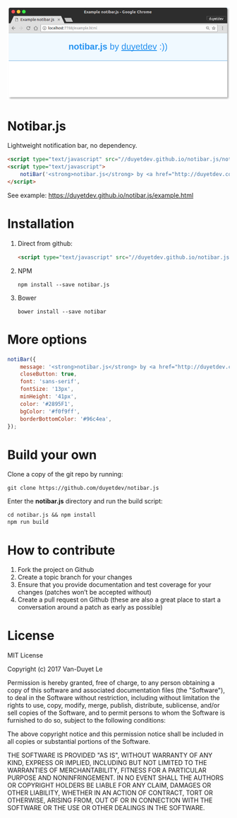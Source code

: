 ![](example.png)

# Notibar.js
Lightweight notification bar, no dependency.

```html
<script type="text/javascript" src="//duyetdev.github.io/notibar.js/notibar.min.js"></script>
<script type="text/javascript">
	notiBar('<strong>notibar.js</strong> by <a href="http://duyetdev.com">duyetdev</a>  :))');
</script>
```

See example: https://duyetdev.github.io/notibar.js/example.html

# Installation 

1. Direct from github:

	```html
	<script type="text/javascript" src="//duyetdev.github.io/notibar.js/notibar.min.js"></script>
	```

2. NPM

	```
	npm install --save notibar.js 
	```

3. Bower 

	```
	bower install --save notibar
	```

# More options

```js
notiBar({
	message: '<strong>notibar.js</strong> by <a href="http://duyetdev.com">duyetdev</a>  :))',
	closeButton: true,
	font: 'sans-serif',
	fontSize: '13px',
	minHeight: '41px',
	color: '#2895F1',
	bgColor: '#f0f9ff',
	borderBottomColor: '#96c4ea',
});
```

# Build your own

Clone a copy of the  git repo by running:

```
git clone https://github.com/duyetdev/notibar.js
```

Enter the **notibar.js** directory and run the build script:

```
cd notibar.js && npm install
npm run build
```

# How to contribute

1. Fork the project on Github
2. Create a topic branch for your changes
3. Ensure that you provide documentation and test coverage for your changes (patches won’t be accepted without)
4. Create a pull request on Github (these are also a great place to start a conversation around a patch as early as possible)


# License

MIT License

Copyright (c) 2017 Van-Duyet Le

Permission is hereby granted, free of charge, to any person obtaining a copy of this software and associated documentation files (the "Software"), to deal in the Software without restriction, including without limitation the rights to use, copy, modify, merge, publish, distribute, sublicense, and/or sell copies of the Software, and to permit persons to whom the Software is furnished to do so, subject to the following conditions:

The above copyright notice and this permission notice shall be included in all copies or substantial portions of the Software.

THE SOFTWARE IS PROVIDED "AS IS", WITHOUT WARRANTY OF ANY KIND, EXPRESS OR IMPLIED, INCLUDING BUT NOT LIMITED TO THE WARRANTIES OF MERCHANTABILITY, FITNESS FOR A PARTICULAR PURPOSE AND NONINFRINGEMENT. IN NO EVENT SHALL THE AUTHORS OR COPYRIGHT HOLDERS BE LIABLE FOR ANY CLAIM, DAMAGES OR OTHER LIABILITY, WHETHER IN AN ACTION OF CONTRACT, TORT OR OTHERWISE, ARISING FROM, OUT OF OR IN CONNECTION WITH THE SOFTWARE OR THE USE OR OTHER DEALINGS IN THE SOFTWARE.